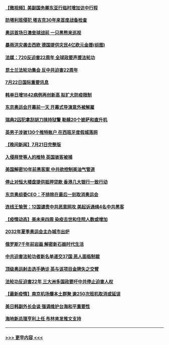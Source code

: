 #### [【微视频】美副国务卿东亚行临时增加访中行程](../pages/prog202/a103171799.md?t=07222301) 
#### [防塔利班侵犯 塔吉克30年来首度战备检查](../pages/prog202/a103171744.md?t=07222301) 
#### [奥运首场日澳垒球战前 一只黑熊来巡视](../pages/prog202/a103171703.md?t=07222301) 
#### [暴雨洪灾袭击西欧 德国提供灾民4亿欧元金援(组图)](../pages/prog202/a103171565.md?t=07222301) 
#### [法媒：720反迫害22周年 全球政要声援法轮功](../pages/prog202/a103171617.md?t=07222301) 
#### [昆士兰法轮功集会 反中共迫害22周年](../pages/prog202/a103171563.md?t=07222301) 
#### [7月22日国际重要讯息](../pages/prog202/a103171572.md?t=07222301) 
#### [韩单日增1842病例再创新高 拟扩大防疫限制](../pages/prog202/a103171519.md?t=07222301) 
#### [东京奥运会开幕前一天 开幕式导演意外被解雇](../pages/prog202/a103171531.md?t=07222301) 
#### [瑞典2囚犯拿刮胡刀挟持狱警 勒赎20个披萨和直升机](../pages/prog202/a103171444.md?t=07222301) 
#### [英男子涉骇130个推特账户 在西班牙度假城落网](../pages/prog202/a103171388.md?t=07222301) 
#### [【晚间新闻】7月21日完整版](../pages/prog202/a103171349.md?t=07222301) 
#### [入侵拜登等人的推特 英国骇客被捕](../pages/prog202/a103171155.md?t=07222301) 
#### [美国解密10年前黑客案 中共欲控制美油气管道](../pages/prog202/a103171226.md?t=07222301) 
#### [停止对恒大楼盘提供抵押贷款 香港几大银行一致行动](../pages/prog202/a103171217.md?t=07222301) 
#### [东京奥组委CEO：不排除在最后一刻取消奥运会](../pages/prog202/a103171134.md?t=07222301) 
#### [连线王愉贺：12国谴责中共恶意网攻 美起诉通缉4名中共黑客](../pages/prog202/a103170303.md?t=07222301) 
#### [【疫情动态】美未来四周 染疫去世和住院人数或增加](../pages/prog202/a103171196.md?t=07222301) 
#### [2032年夏季奥运会主办城市出炉](../pages/prog202/a103171188.md?t=07222301) 
#### [俄罗斯7千年前岩画 解密新石器时代生活](../pages/prog202/a103171181.md?t=07222301) 
#### [中共迫害法轮功者新名单递交37国 恶人面临制裁](../pages/prog202/a103171066.md?t=07222301) 
#### [顶级奥运射击选手确诊 英与该项目金牌失之交臂](../pages/prog202/a103170941.md?t=07222301) 
#### [法轮功反迫害22年 三大洲多国政要吁中共停止迫害人权](../pages/prog202/a103170917.md?t=07222301) 
#### [【最新疫情】南京机场爆本土群聚 逾250次班机取消或延误](../pages/prog202/a103170914.md?t=07222301) 
#### [美日韩副外长会谈 强调维护台海和平重要性](../pages/prog202/a103170886.md?t=07222301) 
#### [海地新总理亨利上任 布林肯发推文支持](../pages/prog202/a103170888.md?t=07222301) 

----
#### [ >>> 更早内容 <<< ](../indexes/prog202-earlier.md)
